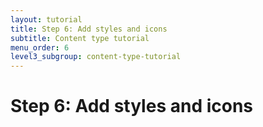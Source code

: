 ```yaml
---
layout: tutorial
title: Step 6: Add styles and icons
subtitle: Content type tutorial
menu_order: 6
level3_subgroup: content-type-tutorial
---
```


# Step 6: Add styles and icons

